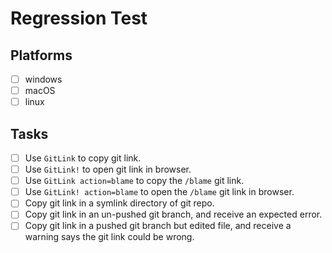 # Regression Test

## Platforms

- [ ] windows
- [ ] macOS
- [ ] linux

## Tasks

- [ ] Use `GitLink` to copy git link.
- [ ] Use `GitLink!` to open git link in browser.
- [ ] Use `GitLink action=blame` to copy the `/blame` git link.
- [ ] Use `GitLink! action=blame` to open the `/blame` git link in browser.
- [ ] Copy git link in a symlink directory of git repo.
- [ ] Copy git link in an un-pushed git branch, and receive an expected error.
- [ ] Copy git link in a pushed git branch but edited file, and receive a warning says the git link could be wrong.
